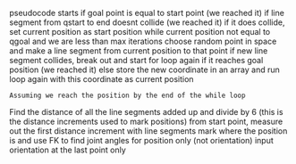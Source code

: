 pseudocode starts
if goal point is equal to start point (we reached it)
if line segment from qstart to end doesnt collide (we reached it)
if it does collide, set current position as start position
    while current position not equal to qgoal and we are less than max iterations
        choose random point in space and make a line segment from current position to that point
        if new line segment collides, break out and start for loop again
        if it reaches goal position (we reached it)
        else
            store the new coordinate in an array and run loop again with this coordinate as current position


    Assuming we reach the position by the end of the while loop

Find the distance of all the line segments added up and divide by 6 (this is the distance increments used to mark positions)
from start point, measure out the first distance increment with line segments
mark where the position is and use FK to find joint angles for position only (not orientation)
input orientation at the last point only
